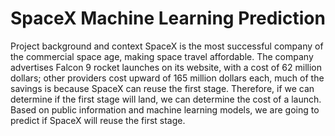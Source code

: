 # SpaceX Machine Learning Prediction
Project background and context
SpaceX is the most successful company of the commercial space
age, making space travel affordable. The company advertises Falcon
9 rocket launches on its website, with a cost of 62 million dollars;
other providers cost upward of 165 million dollars each, much of the
savings is because SpaceX can reuse the first stage. Therefore, if we
can determine if the first stage will land, we can determine the cost
of a launch. Based on public information and machine learning
models, we are going to predict if SpaceX will reuse the first stage.

